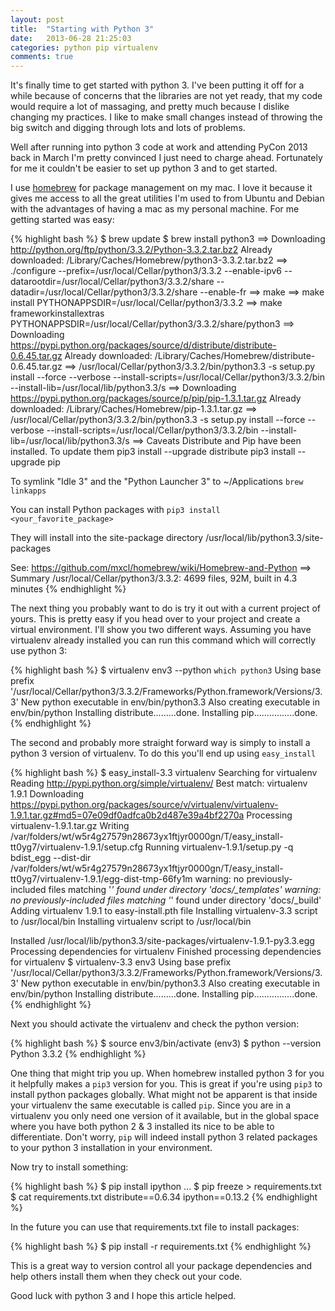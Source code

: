 ```yaml
---
layout: post
title:  "Starting with Python 3"
date:   2013-06-28 21:25:03
categories: python pip virtualenv
comments: true
---
```


It's finally time to get started with python 3.  I've been putting it off for a
while because of concerns that the libraries are not yet ready, that my code
would require a lot of massaging, and pretty much because I dislike changing
my practices.  I like to make small changes instead of throwing the big switch
and digging through lots and lots of problems.

Well after running into python 3 code at work and attending PyCon 2013 back in
March I'm pretty convinced I just need to charge ahead.  Fortunately for me it
couldn't be easier to set up python 3 and to get started.

I use [homebrew][homebrew] for package management on my mac.  I love it because
it gives me access to all the great utilities I'm used to from Ubuntu and Debian
with the advantages of having a mac as my personal machine.  For me getting
started was easy:

{% highlight bash %}
$ brew update
$ brew install python3
==> Downloading http://python.org/ftp/python/3.3.2/Python-3.3.2.tar.bz2
Already downloaded: /Library/Caches/Homebrew/python3-3.3.2.tar.bz2
==> ./configure --prefix=/usr/local/Cellar/python3/3.3.2 --enable-ipv6 --datarootdir=/usr/local/Cellar/python3/3.3.2/share --datadir=/usr/local/Cellar/python3/3.3.2/share --enable-fr
==> make
==> make install PYTHONAPPSDIR=/usr/local/Cellar/python3/3.3.2
==> make frameworkinstallextras PYTHONAPPSDIR=/usr/local/Cellar/python3/3.3.2/share/python3
==> Downloading https://pypi.python.org/packages/source/d/distribute/distribute-0.6.45.tar.gz
Already downloaded: /Library/Caches/Homebrew/distribute-0.6.45.tar.gz
==> /usr/local/Cellar/python3/3.3.2/bin/python3.3 -s setup.py install --force --verbose --install-scripts=/usr/local/Cellar/python3/3.3.2/bin --install-lib=/usr/local/lib/python3.3/s
==> Downloading https://pypi.python.org/packages/source/p/pip/pip-1.3.1.tar.gz
Already downloaded: /Library/Caches/Homebrew/pip-1.3.1.tar.gz
==> /usr/local/Cellar/python3/3.3.2/bin/python3.3 -s setup.py install --force --verbose --install-scripts=/usr/local/Cellar/python3/3.3.2/bin --install-lib=/usr/local/lib/python3.3/s
==> Caveats
Distribute and Pip have been installed. To update them
  pip3 install --upgrade distribute
  pip3 install --upgrade pip

To symlink "Idle 3" and the "Python Launcher 3" to ~/Applications
  `brew linkapps`

You can install Python packages with
  `pip3 install <your_favorite_package>`

They will install into the site-package directory
  /usr/local/lib/python3.3/site-packages

See: https://github.com/mxcl/homebrew/wiki/Homebrew-and-Python
==> Summary
/usr/local/Cellar/python3/3.3.2: 4699 files, 92M, built in 4.3 minutes
{% endhighlight %}

The next thing you probably want to do is try it out with a current project of
yours.  This is pretty easy if you head over to your project and create a
virtual environment.  I'll show you two different ways.  Assuming you have
virtualenv already installed you can run this command which will correctly
use python 3:

{% highlight bash %}
$ virtualenv env3 --python `which python3`
Using base prefix '/usr/local/Cellar/python3/3.3.2/Frameworks/Python.framework/Versions/3.3'
New python executable in env/bin/python3.3
Also creating executable in env/bin/python
Installing distribute.........done.
Installing pip................done.
{% endhighlight %}

The second and probably more straight forward way is simply to install a python 3
version of virtualenv.  To do this you'll end up using <code>easy_install</code>

{% highlight bash %}
$ easy_install-3.3 virtualenv
Searching for virtualenv
Reading http://pypi.python.org/simple/virtualenv/
Best match: virtualenv 1.9.1
Downloading https://pypi.python.org/packages/source/v/virtualenv/virtualenv-1.9.1.tar.gz#md5=07e09df0adfca0b2d487e39a4bf2270a
Processing virtualenv-1.9.1.tar.gz
Writing /var/folders/wt/w5r4g27579n28673yx1ftjyr0000gn/T/easy_install-tt0yg7/virtualenv-1.9.1/setup.cfg
Running virtualenv-1.9.1/setup.py -q bdist_egg --dist-dir /var/folders/wt/w5r4g27579n28673yx1ftjyr0000gn/T/easy_install-tt0yg7/virtualenv-1.9.1/egg-dist-tmp-66fy1m
warning: no previously-included files matching '*' found under directory 'docs/_templates'
warning: no previously-included files matching '*' found under directory 'docs/_build'
Adding virtualenv 1.9.1 to easy-install.pth file
Installing virtualenv-3.3 script to /usr/local/bin
Installing virtualenv script to /usr/local/bin

Installed /usr/local/lib/python3.3/site-packages/virtualenv-1.9.1-py3.3.egg
Processing dependencies for virtualenv
Finished processing dependencies for virtualenv
$ virtualenv-3.3 env3
Using base prefix '/usr/local/Cellar/python3/3.3.2/Frameworks/Python.framework/Versions/3.3'
New python executable in env/bin/python3.3
Also creating executable in env/bin/python
Installing distribute.........done.
Installing pip................done.
{% endhighlight %}

Next you should activate the virtualenv and check the python version:

{% highlight bash %}
$ source env3/bin/activate
(env3) $ python --version
Python 3.3.2
{% endhighlight %}

One thing that might trip you up.  When homebrew installed python 3 for you
it helpfully makes a <code>pip3</code> version for you.  This is great if you're
using <code>pip3</code> to install python packages globally.  What might not be
apparent is that inside your virtualenv the same executable is called 
<code>pip</code>.  Since you are in a virtualenv you only need one version of
it available, but in the global space where you have both python 2 & 3 installed
its nice to be able to differentiate.  Don't worry, <code>pip</code> will indeed
install python 3 related packages to your python 3 installation in your
environment.

Now try to install something:

{% highlight bash %}
$ pip install ipython
...
$ pip freeze > requirements.txt
$ cat requirements.txt
distribute==0.6.34
ipython==0.13.2
{% endhighlight %}

In the future you can use that requirements.txt file to install packages:

{% highlight bash %}
$ pip install -r requirements.txt
{% endhighlight %}

This is a great way to version control all your package dependencies and help
others install them when they check out your code.

Good luck with python 3 and I hope this article helped.

[homebrew]: http://mxcl.github.io/homebrew/ 
